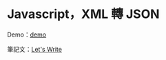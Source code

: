 # Javascript，XML 轉 JSON

Demo：[demo](https://letswritetw.github.io/letswrite-xml-to-json/)

筆記文：[Let's Write](https://www.letswrite.tw/xml-to-json/)
